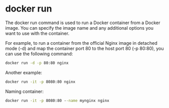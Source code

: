 # docker run

The docker run command is used to run a Docker container from a Docker image. You can specify the image name and any additional options you want to use with the container.

For example, to run a container from the official Nginx image in detached mode (-d) and map the container port 80 to the host port 80 (-p 80:80), you can use the following command:

```cmd
docker run -d -p 80:80 nginx
```

Another example:
```cmd
docker run -it -p 8080:80 nginx
```

Naming container: 
```cmd
docker run -it -p 8080:80 --name mynginx nginx
```

